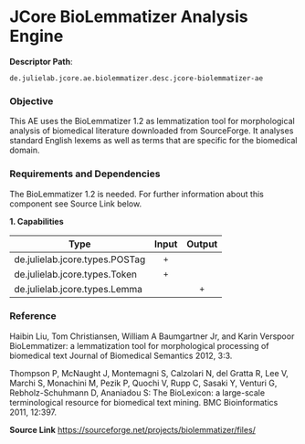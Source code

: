 # JCore BioLemmatizer Analysis Engine

**Descriptor Path**:
```
de.julielab.jcore.ae.biolemmatizer.desc.jcore-biolemmatizer-ae
```

### Objective
This AE uses the BioLemmatizer 1.2 as lemmatization tool for morphological analysis of biomedical 
literature downloaded from SourceForge. It analyses standard English lexems as well as 
terms that are specific for the biomedical domain.  


### Requirements and Dependencies  
The BioLemmatizer 1.2 is needed. For further information about this component see Source Link below.


**1. Capabilities**

| Type | Input | Output |
|------|:-----:|:------:|
| de.julielab.jcore.types.POSTag | `+` |  |
| de.julielab.jcore.types.Token | `+` |  |
| de.julielab.jcore.types.Lemma |  | `+` |


### Reference

Haibin Liu, Tom Christiansen, William A Baumgartner Jr, and Karin Verspoor 
BioLemmatizer: a lemmatization tool for morphological processing of 
biomedical text Journal of Biomedical Semantics 2012, 3:3.

Thompson P, McNaught J, Montemagni S, Calzolari N, del Gratta R, 
Lee V, Marchi S, Monachini M, Pezik P, Quochi V, Rupp C, Sasaki Y, 
Venturi G, Rebholz-Schuhmann D, Ananiadou S: The BioLexicon: 
a large-scale terminological resource for biomedical text mining. 
BMC Bioinformatics 2011, 12:397.


**Source Link**
https://sourceforge.net/projects/biolemmatizer/files/